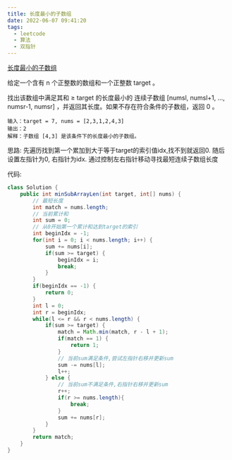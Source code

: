 ```yaml
---
title: 长度最小的子数组
date: 2022-06-07 09:41:20
tags:
  - leetcode
  - 算法
  - 双指针
---
```


[长度最小的子数组](https://leetcode.cn/problems/minimum-size-subarray-sum/)

给定一个含有 n 个正整数的数组和一个正整数 target 。

找出该数组中满足其和 ≥ target 的长度最小的 连续子数组 [numsl, numsl+1, ..., numsr-1, numsr] ，并返回其长度。如果不存在符合条件的子数组，返回 0 。

```
输入：target = 7, nums = [2,3,1,2,4,3]
输出：2
解释：子数组 [4,3] 是该条件下的长度最小的子数组。
```

思路: 先遍历找到第一个累加到大于等于target的索引值idx,找不到就返回0. 随后设置左指针为0, 右指针为idx. 通过控制左右指针移动寻找最短连续子数组长度

代码:

```java
class Solution {
    public int minSubArrayLen(int target, int[] nums) {
        // 最短长度
        int match = nums.length;
        // 当前累计和
        int sum = 0;
        // 从0开始第一个累计和达到target的索引
        int beginIdx = -1;
        for(int i = 0; i < nums.length; i++) {
            sum += nums[i];
            if(sum >= target) {
                beginIdx = i;
                break;
            }
        }
        if(beginIdx == -1) {
            return 0;
        }
        int l = 0;
        int r = beginIdx;
        while(l <= r && r < nums.length) {
            if(sum >= target) {
                match = Math.min(match, r - l + 1);
                if(match == 1) {
                    return 1;
                }
                // 当前sum满足条件,尝试左指针右移并更新sum
                sum -= nums[l];
                l++;
            } else {
                // 当前sum不满足条件,右指针右移并更新sum
                r++;
                if(r >= nums.length){
                    break;
                }
                sum += nums[r];
            }
        }
        return match;
    }
}
```

